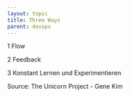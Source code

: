 ```yaml
---
layout: topic
title: Three Ways
parent: devops
---
```


1 Flow


2 Feedback


3 Konstant Lernen und Experimentieren


Source: The Unicorn Project - Gene Kim
